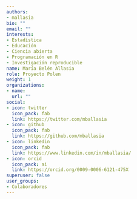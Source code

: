 ```yaml
---
authors:
- mallasia
bio: ""
email: ""
interests:
- Estadística
- Educación
- Ciencia abierta
- Programación en R
- Investigación reproducible
name: María Belén Allasia
role: Proyecto Polen
weight: 1
organizations:
- name: 
  url: ""
social:
- icon: twitter
  icon_pack: fab
  link: https://twitter.com/mballasia
- icon: github
  icon_pack: fab
  link: https://github.com/mballasia
- icon: linkedin
  icon_pack: fab
  link: https://www.linkedin.com/in/mballasia/
- icon: orcid
  icon_pack: ai
  link: https://orcid.org/0009-0006-6121-475X
superuser: false
user_groups:
- Colaboradores
---
```

